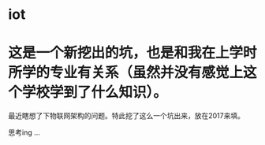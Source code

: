 # iot

# 这是一个新挖出的坑，也是和我在上学时所学的专业有关系（虽然并没有感觉上这个学校学到了什么知识）。</b>

最近瞎想了下物联网架构的问题。特此挖了这么一个坑出来，放在2017来填。

思考ing ...

